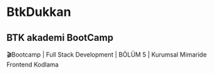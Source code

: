 # BtkDukkan

<h2> BTK akademi BootCamp </h2>

🎬Bootcamp | Full Stack Development | BÖLÜM 5 | Kurumsal Mimaride Frontend Kodlama


